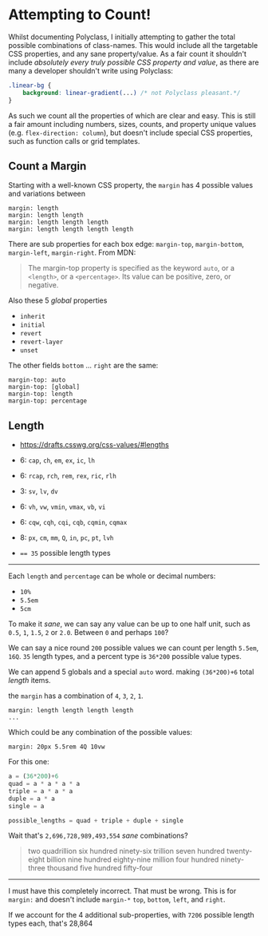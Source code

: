 # Attempting to Count!

Whilst documenting Polyclass, I initially attempting to gather the total possible combinations of class-names. This would include all the targetable CSS properties, and any sane property/value. As a fair count it shouldn't include _absolutely every truly possible CSS property and value_, as there are many a developer shouldn't write using Polyclass:

```css
.linear-bg {
    background: linear-gradient(...) /* not Polyclass pleasant.*/
}
```

As such we count all the properties of which are clear and easy. This is still a fair amount including numbers, sizes, counts, and property unique values (e.g. `flex-direction: column`), but doesn't include special CSS properties, such as function calls or grid templates.


## Count a Margin

Starting with a well-known CSS property, the `margin` has 4 possible values and variations between

    margin: length
    margin: length length
    margin: length length length
    margin: length length length length

There are sub properties for each box edge: `margin-top`, `margin-bottom`, `margin-left`, `margin-right`. From MDN:

> The margin-top property is specified as the keyword `auto`, or a `<length>`, or a `<percentage>`. Its value can be positive, zero, or negative.

Also these 5 _global_ properties

+ `inherit`
+ `initial`
+ `revert`
+ `revert-layer`
+ `unset`

The other fields `bottom` ... `right` are the same:

    margin-top: auto
    margin-top: [global]
    margin-top: length
    margin-top: percentage

## Length

+ https://drafts.csswg.org/css-values/#lengths

+ 6: `cap`, `ch`, `em`, `ex`, `ic`, `lh`
+ 6: `rcap`, `rch`, `rem`, `rex`, `ric`, `rlh`
+ 3: `sv`, `lv`, `dv`
+ 6: `vh`, `vw`, `vmin`, `vmax`, `vb`, `vi`
+ 6: `cqw`, `cqh`, `cqi`, `cqb`, `cqmin`, `cqmax`
+ 8: `px`, `cm`, `mm`, `Q`, `in`, `pc`, `pt`, `lvh`
+ `== 35` possible length types
---

Each `length` and `percentage` can be whole or decimal numbers:

+ `10%`
+ `5.5em`
+ `5cm`

To make it _sane_, we can say any value can be up to one half unit, such as `0.5`, `1`, `1.5`, `2` or `2.0`. Between `0` and perhaps `100`?

We can say a nice round `200` possible values we can count per length `5.5em`, `16Q`.
`35` length types, and a percent type is `36*200` possible value types.

We can append 5 globals and a special `auto` word. making `(36*200)+6` total _length_ items.

the `margin` has a combination of `4`, `3`, `2`, `1`.

    margin: length length length length
    ...

Which could be any combination of the possible values:

    margin: 20px 5.5rem 4Q 10vw

For this one:

```py
a = (36*200)+6
quad = a * a * a * a
triple = a * a * a
duple = a * a
single = a

possible_lengths = quad + triple + duple + single
```

Wait that's `2,696,728,989,493,554` _sane_ combinations?

> two quadrillion six hundred ninety-six trillion seven hundred twenty-eight billion nine hundred eighty-nine million four hundred ninety-three thousand five hundred fifty-four

---

I must have this completely incorrect. That must be wrong. This is for `margin:` and doesn't include `margin-*` `top`, `bottom`, `left`, and `right`.

If we account for the 4 additional sub-properties, with `7206` possible length types each, that's 28,864
